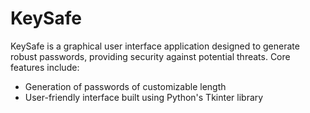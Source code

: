 # KeySafe
KeySafe is a graphical user interface application designed to generate robust passwords, providing security against potential threats.
 Core features include:

- Generation of passwords of customizable length
- User-friendly interface built using Python's Tkinter library
